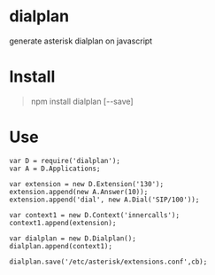 dialplan
========

generate asterisk dialplan on javascript

Install
=======

> npm install dialplan [--save]


Use
===
`````
var D = require('dialplan');
var A = D.Applications;

var extension = new D.Extension('130');
extension.append(new A.Answer(10));
extension.append('dial', new A.Dial('SIP/100'));

var context1 = new D.Context('innercalls');
context1.append(extension);

var dialplan = new D.Dialplan();
dialplan.append(context1);

dialplan.save('/etc/asterisk/extensions.conf',cb);
`````
